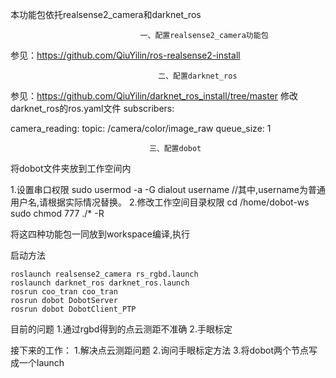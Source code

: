 本功能包依托realsense2_camera和darknet_ros
                                     


                                 一、配置realsense2_camera功能包

参见：https://github.com/QiuYilin/ros-realsense2-install

					
                                     二、配置darknet_ros
参见：https://github.com/QiuYilin/darknet_ros_install/tree/master
修改darknet_ros的ros.yaml文件 
subscribers:

  camera_reading:
    topic: /camera/color/image_raw
    queue_size: 1

                                   三、配置dobot
将dobot文件夹放到工作空间内

1.设置串口权限
sudo usermod -a -G dialout username //其中,username为普通用户名,请根据实际情况替换。
2.修改工作空间目录权限
 cd /home/dobot-ws
 sudo chmod 777 ./* -R


将这四种功能包一同放到workspace编译,执行


启动方法
```
roslaunch realsense2_camera rs_rgbd.launch
roslaunch darknet_ros darknet_ros.launch
rosrun coo_tran coo_tran
rosrun dobot DobotServer
rosrun dobot DobotClient_PTP
```

目前的问题
1.通过rgbd得到的点云测距不准确
2.手眼标定

接下来的工作：
1.解决点云测距问题
2.询问手眼标定方法
3.将dobot两个节点写成一个launch







